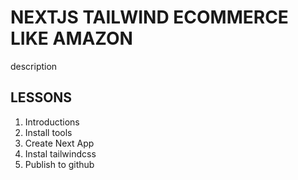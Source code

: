 # NEXTJS TAILWIND ECOMMERCE LIKE AMAZON

description

## LESSONS

1. Introductions
2. Install tools
3. Create Next App
4. Instal tailwindcss
5. Publish to github
